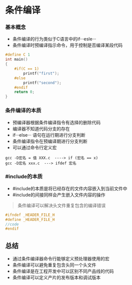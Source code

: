 <!--
 * @Author: your name
 * @Date: 2021-09-17 17:48:06
 * @LastEditTime: 2021-09-18 17:25:46
 * @LastEditors: Please set LastEditors
 * @Description: In User Settings Edit
 * @FilePath: /WorkSpace/C/C进阶/条件编译使用.md
-->

# 条件编译

### 基本概念

- 条件编译的行为类似于C语言中的if···esle···
- 条件编译时预编译指示命令，用于控制是否编译某段代码

```C
#define C 1
int main()
{
    #if(C == 1)
        printf("first");
    #else
        printf("second");
    #endif
    return 0;
}
```

### 条件编译的本质

- 预编译器根据条件编译指令有选择的删除代码
- 编译器不知道代码分支的存在
- if···else··· 语句在运行期进行分支判断
- 条件编译指令在预编译期进行分支判断
- 可以通过命令行定义宏

```shell
gcc -D宏名 = 值 XXX.c  ----> if (宏名 == x)
gcc -D宏名 xxx.c  ---> ifdef 宏名
```

### #include的本质

- #include的本质是将已经存在的文件内容嵌入到当前文件中
- #include的间接同样会产生嵌入文件内容的操作

> 条件编译可以解决头文件重复包含的编译错误

```C
#ifndef _HEADER_FILE_H
#define _HEADER_FILE_H
//code
#endif
```

## 总结

- 通过条件编译器命令行能够定义预处理器使用的宏
- 条件编译可以避免重复包含头同一个头文件
- 条件编译是在工程开发中可以区别不同产品线的代码
- 条件编译可以定义产片的发布版本和调试版本
